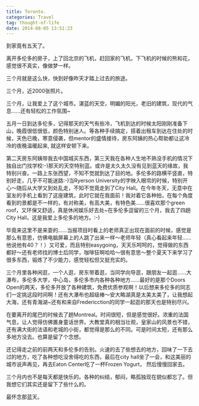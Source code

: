 ```yaml
---
title: Toronto.
categories: Travel
tag: thought-of-life
date: 2014-08-05 13:51:23
---
```


到家竟有五天了。

离开多伦多的房子，上了回北京的飞机，赶回家的飞机，下飞机的时候的熊和花，感觉很不真实，像做梦一样。

三个月就是这么快，快到好像昨天才踏上过去的旅途。

三个月，近2000张照片。

三个月，让我爱上了这个城市。湛蓝的天空，明媚的阳光，老旧的建筑，现代的气息……还有轻松的工作氛围~

五月一日到达多伦多，记得那天的天气有些冷，飞机到达的时候太阳刚刚准备下山，晚霞很低很低，颜色特别迷人。等各种手续搞定，搭着出租车到达在住处的时候，天色已晚，寒意侵袭，但mentor的盛情接待，房东阿姨的热心帮助都让这冷冷的夜晚温暖起来, 就这样安顿下来。

第二天房东阿姨带我去中国城买东西，第三天我在各种人生地不熟没手机的情况下独自出门找学校:-)那天的天空特别蓝。或许是太久太久没有见到蓝天的缘故，我特别兴奋。一路上东张西望，不知不觉就到达了目的地。多伦多的路横平竖直，特别好走，几乎不可能迷路:-)当Ryerson University的字映入眼帘的时候，特别开心～随后从大学又到处乱走，不知不觉竟走到了City Hall。在今年冬天，无意中在室友的手机上看到了这座建筑，此时它就在我面前！我对着它各种拍，在每个角度看到的景都是不一样的，有对称美，有高大美，有特色美……很喜欢那个green roof，又环保又舒适，真是休闲娱乐好去处~在多伦多逗留的三个月，我去了四趟City Hall，这是我爱上多伦多的地方。:-)

毕竟来这里不是来耍的……当报项目时看上的老师真正出现在面前的时候，感觉是那么有意思，仿佛电脑屏幕上的人跳了出来一样～老师年轻（真心看起来年轻……他说他有40？！）又可爱，而且特别easygoing，天天乐呵呵的，觉得做的东西都好～还有老师找的博士后同学，咖啡狂啊哈哈～很有意思～整个夏天下来学习了很多东西，锻炼了不少能力，感觉轻松但又挺充实的。

三个月里各种闲逛，一个人逛，房东带着逛，当同学向导逛，跟朋友一起逛……大瀑布，多伦多大学，中心岛，多伦多市内各种各种地方……最好的是那个Doors Open的两天，多伦多开放了各种建筑，免费优质参观啊！以后想来多伦多的同志们一定挑这段时间啊！还有大瀑布也超级棒～安大略湖真是太美太美了，让我想起大海，还有青海湖~还有和来自Fredericction的同学一起逛的那天也是特别尽兴。

在要离开的尾巴的时候去了趟Montreal。时间很短，但是感觉很好。浓重的法国气息，让人觉得仿佛置身童话世界。大教堂真的相当壮观，皇家山的风景也不错，还有满大街的法语和老城的小街，都觉得是那么的不同。可是时间太短，还有那么多地方没去。也算是留了个念想。

还记得走之前的前两天和多伦多的告别。火速的去了些想去的地方，回味了一下去过的地方，吃了各种想吃没舍得吃的东西，最后在city hall坐了一会，和这美丽的城市说声再见，再去Eaton Center吃了一杯Frozen Yogurt， 然后慢慢回家去。

三个月内也不是每天都是快乐的。各种的纠结，郁闷，略孤独现在貌似都忘了。但我想它们其实还是留下了些什么的。

最怀念那蓝天。